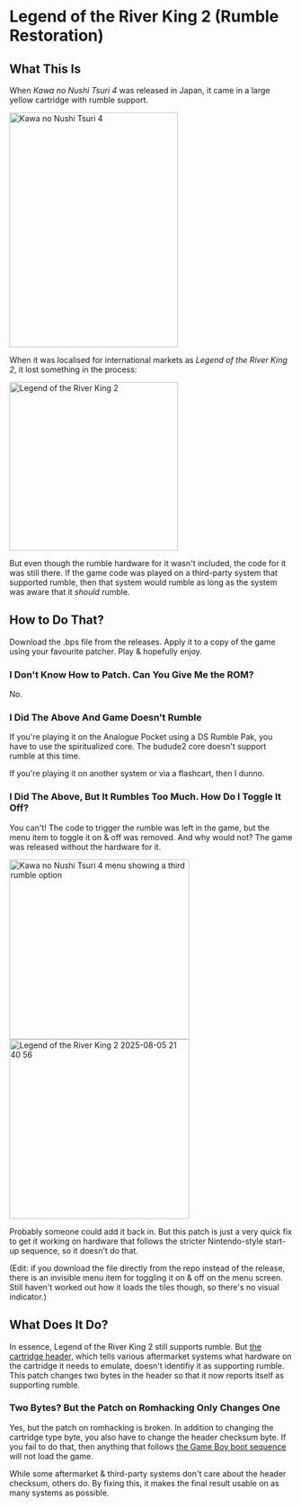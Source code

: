 # Legend of the River King 2 (Rumble Restoration)

## What This Is

When _Kawa no Nushi Tsuri 4_ was released in Japan, it came in a large yellow cartridge with rumble support.

<img width="300" height="418" alt="Kawa no Nushi Tsuri 4" src="https://github.com/user-attachments/assets/09263e67-aa79-460e-9698-8ce4e9e4ddc9" />

When it was localised for international markets as _Legend of the River King 2_, it lost something in the process:

<img width="300" alt="Legend of the River King 2" src="https://github.com/user-attachments/assets/d1ac357d-8d9c-47ed-962d-5c62cfdb4fda" />

But even though the rumble hardware for it wasn't included, the code for it was still there. If the game code was played on a third-party system that supported rumble, then that system would rumble as long as the system was aware that it _should_ rumble.

## How to Do That?

Download the .bps file from the releases. Apply it to a copy of the game using your favourite patcher. Play & hopefully enjoy.

### I Don't Know How to Patch. Can You Give Me the ROM?

No.

### I Did The Above And Game Doesn't Rumble

If you're playing it on the Analogue Pocket using a DS Rumble Pak, you have to use the spiritualized core. The budude2 core doesn't support rumble at this time.

If you're playing it on another system or via a flashcart, then I dunno.

### I Did The Above, But It Rumbles Too Much. How Do I Toggle It Off?

You can't! The code to trigger the rumble was left in the game, but the menu item to toggle it on & off was removed. And why would not? The game was released without the hardware for it.

<img height="320" alt="Kawa no Nushi Tsuri 4 menu showing a third rumble option" src="https://github.com/user-attachments/assets/2f6442c8-4680-4b98-9b61-c547fd177577" /> <img height="320" alt="Legend of the River King 2 2025-08-05 21 40 56" src="https://github.com/user-attachments/assets/814fd8b8-665d-487a-9f4c-ea20aa220278" />

Probably someone could add it back in. But this patch is just a very quick fix to get it working on hardware that follows the stricter Nintendo-style start-up sequence, so it doesn't do that.

(Edit: if you download the file directly from the repo instead of the release, there is an invisible menu item for toggling it on & off on the menu screen. Still haven't worked out how it loads the tiles though, so there's no visual indicator.)

## What Does It Do?

In essence, Legend of the River King 2 still supports rumble. But [the cartridge header,](https://gbdev.io/pandocs/The_Cartridge_Header.html) which tells various aftermarket systems what hardware on the cartridge it needs to emulate, doesn't identifiy it as supporting rumble. This patch changes two bytes in the header so that it now reports itself as supporting rumble.

### Two Bytes? But the Patch on Romhacking Only Changes One

Yes, but the patch on romhacking is broken. In addition to changing the cartridge type byte, you also have to change the header checksum byte. If you fail to do that, then anything that follows [the Game Boy boot sequence](https://gbdev.io/pandocs/Power_Up_Sequence.html) will not load the game.

While some aftermarket & third-party systems don't care about the header checksum, others do. By fixing this, it makes the final result usable on as many systems as possible.
